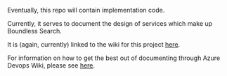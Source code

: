Eventually, this repo will contain implementation code.

Currently, it serves to document the design of services which make up Boundless Search.

It is (again, currently) linked to the wiki for this project [here](https://dev.azure.com/baker-taylorAxis360Suite/Boundless%20Search/_wiki/wikis/Boundless%20Search%20Design).

For information on how to get the best out of documenting through Azure Devops Wiki, please see [here](https://learn.microsoft.com/en-us/azure/devops/project/?view=azure-devops).